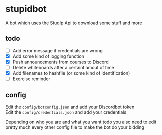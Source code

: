 # stupidbot
A bot which uses the StudIp Api to download some stuff and more

## todo 
- [ ] Add error message if credentials are wrong  
- [x] Add some kind of logging function  
- [x] Push announcements from courses to Discord  
- [ ] Delete whiteboards after a certaint amout of time  
- [x] Add filenames to hashfile (or some kind of identification)
- [ ] Exercise reminder

## config
Edit the <code>config/botconfig.json</code> and add your Discordbot token  
Edit the <code>config/credentials.json</code> and add your credentials  

Depending on who you are and what you want todo you also need to edit pretty much every other config file to make the bot do your bidding
